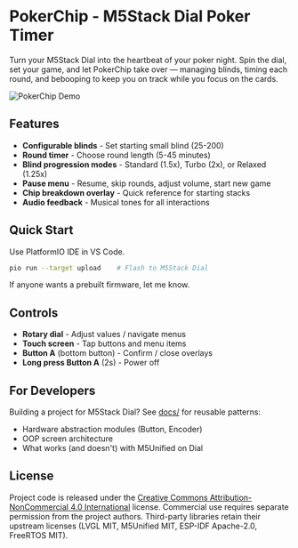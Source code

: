 # PokerChip - M5Stack Dial Poker Timer

Turn your M5Stack Dial into the heartbeat of your poker night. Spin the dial, set your game, and let PokerChip take over — managing blinds, timing each round, and bebooping to keep you on track while you focus on the cards.

![PokerChip Demo](docs/assets/PokerOct25.gif)

## Features

- **Configurable blinds** - Set starting small blind (25-200)
- **Round timer** - Choose round length (5-45 minutes)
- **Blind progression modes** - Standard (1.5x), Turbo (2x), or Relaxed (1.25x)
- **Pause menu** - Resume, skip rounds, adjust volume, start new game
- **Chip breakdown overlay** - Quick reference for starting stacks
- **Audio feedback** - Musical tones for all interactions

## Quick Start

Use PlatformIO IDE in VS Code.

```bash
pio run --target upload    # Flash to M5Stack Dial
```

If anyone wants a prebuilt firmware, let me know.

## Controls

- **Rotary dial** - Adjust values / navigate menus
- **Touch screen** - Tap buttons and menu items
- **Button A** (bottom button) - Confirm / close overlays
- **Long press Button A** (2s) - Power off

## For Developers

Building a project for M5Stack Dial? See [docs/](docs/) for reusable patterns:
- Hardware abstraction modules (Button, Encoder)
- OOP screen architecture
- What works (and doesn't) with M5Unified on Dial

## License

Project code is released under the [Creative Commons Attribution-NonCommercial 4.0 International](LICENSE) license.
Commercial use requires separate permission from the project authors.
Third-party libraries retain their upstream licenses (LVGL MIT, M5Unified MIT, ESP-IDF Apache-2.0, FreeRTOS MIT).
